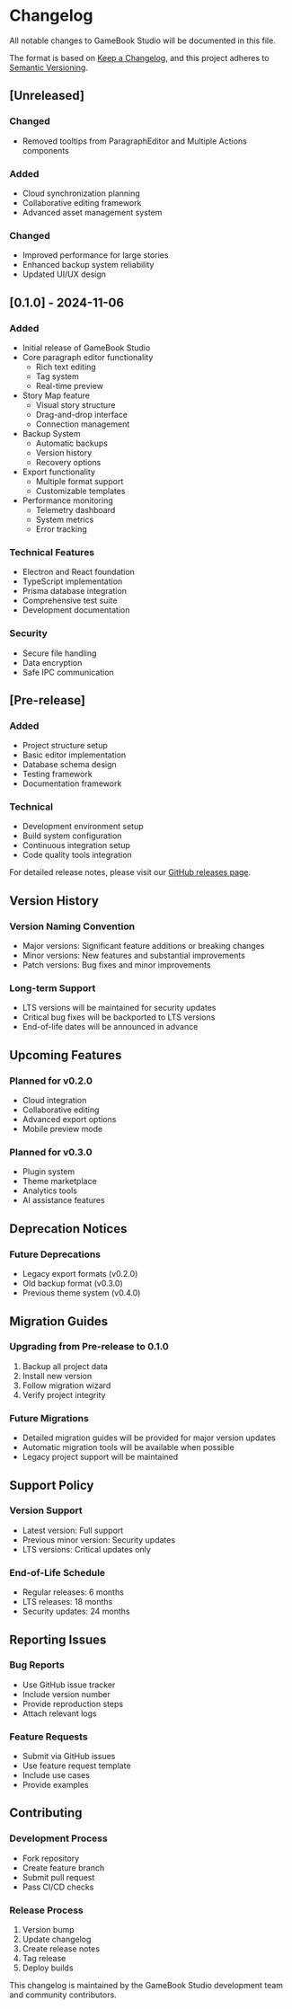 # Changelog

All notable changes to GameBook Studio will be documented in this file.

The format is based on [Keep a Changelog](https://keepachangelog.com/en/1.0.0/),
and this project adheres to [Semantic Versioning](https://semver.org/spec/v2.0.0.html).

## [Unreleased]

### Changed
- Removed tooltips from ParagraphEditor and Multiple Actions components

### Added
- Cloud synchronization planning
- Collaborative editing framework
- Advanced asset management system

### Changed
- Improved performance for large stories
- Enhanced backup system reliability
- Updated UI/UX design

## [0.1.0] - 2024-11-06

### Added
- Initial release of GameBook Studio
- Core paragraph editor functionality
  - Rich text editing
  - Tag system
  - Real-time preview
- Story Map feature
  - Visual story structure
  - Drag-and-drop interface
  - Connection management
- Backup System
  - Automatic backups
  - Version history
  - Recovery options
- Export functionality
  - Multiple format support
  - Customizable templates
- Performance monitoring
  - Telemetry dashboard
  - System metrics
  - Error tracking

### Technical Features
- Electron and React foundation
- TypeScript implementation
- Prisma database integration
- Comprehensive test suite
- Development documentation

### Security
- Secure file handling
- Data encryption
- Safe IPC communication

## [Pre-release]

### Added
- Project structure setup
- Basic editor implementation
- Database schema design
- Testing framework
- Documentation framework

### Technical
- Development environment setup
- Build system configuration
- Continuous integration setup
- Code quality tools integration

For detailed release notes, please visit our [GitHub releases page](https://github.com/rouges78/GameBook-Studio/releases).

## Version History

### Version Naming Convention
- Major versions: Significant feature additions or breaking changes
- Minor versions: New features and substantial improvements
- Patch versions: Bug fixes and minor improvements

### Long-term Support
- LTS versions will be maintained for security updates
- Critical bug fixes will be backported to LTS versions
- End-of-life dates will be announced in advance

## Upcoming Features

### Planned for v0.2.0
- Cloud integration
- Collaborative editing
- Advanced export options
- Mobile preview mode

### Planned for v0.3.0
- Plugin system
- Theme marketplace
- Analytics tools
- AI assistance features

## Deprecation Notices

### Future Deprecations
- Legacy export formats (v0.2.0)
- Old backup format (v0.3.0)
- Previous theme system (v0.4.0)

## Migration Guides

### Upgrading from Pre-release to 0.1.0
1. Backup all project data
2. Install new version
3. Follow migration wizard
4. Verify project integrity

### Future Migrations
- Detailed migration guides will be provided for major version updates
- Automatic migration tools will be available when possible
- Legacy project support will be maintained

## Support Policy

### Version Support
- Latest version: Full support
- Previous minor version: Security updates
- LTS versions: Critical updates only

### End-of-Life Schedule
- Regular releases: 6 months
- LTS releases: 18 months
- Security updates: 24 months

## Reporting Issues

### Bug Reports
- Use GitHub issue tracker
- Include version number
- Provide reproduction steps
- Attach relevant logs

### Feature Requests
- Submit via GitHub issues
- Use feature request template
- Include use cases
- Provide examples

## Contributing

### Development Process
- Fork repository
- Create feature branch
- Submit pull request
- Pass CI/CD checks

### Release Process
1. Version bump
2. Update changelog
3. Create release notes
4. Tag release
5. Deploy builds

This changelog is maintained by the GameBook Studio development team and community contributors.
